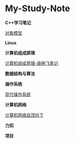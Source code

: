 # My-Study-Note
**C++学习笔记**

[对象模型](https://github.com/Shangyizhou/C-plus-plus-Object-Model)

**Linux**

**计算机组成原理**

[计算机组成原理-唐朔飞笔记](https://github.com/Shangyizhou/My-Study-Note/tree/main/计算机组成原理)

**数据结构与算法**

**操作系统**

[现代操作系统](https://github.com/Shangyizhou/My-Study-Note/tree/main/操作系统/现代操作系统)

**计算机网络**

[计算机网络自顶向下](https://github.com/Shangyizhou/My-Study-Note/tree/main/计算机网络)

**力扣**

**项目**

